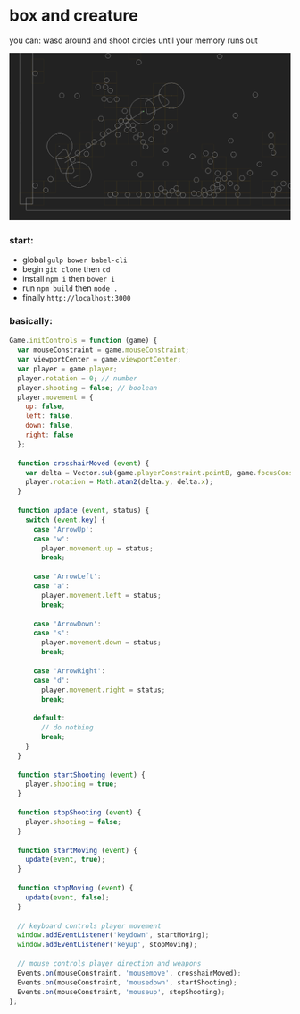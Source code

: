 # box and creature
you can: wasd around and shoot circles until your memory runs out

![preview](https://raw.githubusercontent.com/metaheap/box-and-creature/master/box-and-creature.png "preview")

### start:
- global `gulp bower babel-cli`
- begin `git clone` then `cd`
- install `npm i` then `bower i`
- run `npm build` then `node .`
- finally `http://localhost:3000`

### basically:
```js
Game.initControls = function (game) {
  var mouseConstraint = game.mouseConstraint;
  var viewportCenter = game.viewportCenter;
  var player = game.player;
  player.rotation = 0; // number
  player.shooting = false; // boolean
  player.movement = {
    up: false,
    left: false,
    down: false,
    right: false
  };

  function crosshairMoved (event) {
    var delta = Vector.sub(game.playerConstraint.pointB, game.focusConstraint.pointB);
    player.rotation = Math.atan2(delta.y, delta.x);
  }

  function update (event, status) {
    switch (event.key) {
      case 'ArrowUp':
      case 'w':
        player.movement.up = status;
        break;

      case 'ArrowLeft':
      case 'a':
        player.movement.left = status;
        break;

      case 'ArrowDown':
      case 's':
        player.movement.down = status;
        break;

      case 'ArrowRight':
      case 'd':
        player.movement.right = status;
        break;

      default:
        // do nothing
        break;
    }
  }

  function startShooting (event) {
    player.shooting = true;
  }

  function stopShooting (event) {
    player.shooting = false;
  }

  function startMoving (event) {
    update(event, true);
  }

  function stopMoving (event) {
    update(event, false);
  }

  // keyboard controls player movement
  window.addEventListener('keydown', startMoving);
  window.addEventListener('keyup', stopMoving);

  // mouse controls player direction and weapons
  Events.on(mouseConstraint, 'mousemove', crosshairMoved);
  Events.on(mouseConstraint, 'mousedown', startShooting);
  Events.on(mouseConstraint, 'mouseup', stopShooting);
};
```
